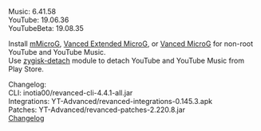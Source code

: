 Music: 6.41.58  
YouTube: 19.06.36  
YouTubeBeta: 19.08.35  

Install [mMicroG](https://github.com/inotia00/mMicroG/releases), [Vanced Extended MicroG](https://github.com/inotia00/VancedMicroG/releases), or [Vanced MicroG](https://github.com/TeamVanced/VancedMicroG/releases) for non-root YouTube and YouTube Music.  
Use [zygisk-detach](https://github.com/j-hc/zygisk-detach) module to detach YouTube and YouTube Music from Play Store.  

Changelog:  
CLI: inotia00/revanced-cli-4.4.1-all.jar  
Integrations: YT-Advanced/revanced-integrations-0.145.3.apk  
Patches: YT-Advanced/revanced-patches-2.220.8.jar  
[Changelog](https://github.com/YT-Advanced/ReX-patches/releases/tag/v2.220.8)  
